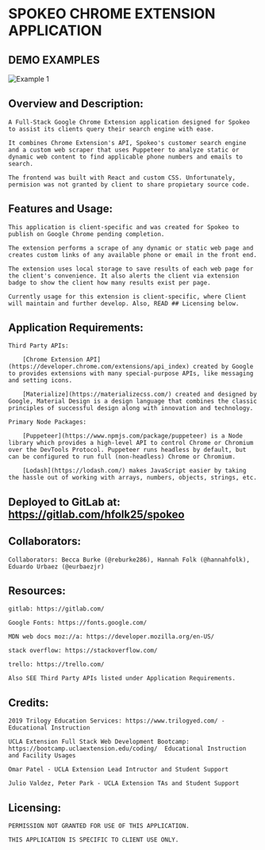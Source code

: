 # SPOKEO CHROME EXTENSION APPLICATION

## DEMO EXAMPLES
![Example 1](./demo.gif)

## Overview and Description:
    A Full-Stack Google Chrome Extension application designed for Spokeo to assist its clients query their search engine with ease. 
    
    It combines Chrome Extension's API, Spokeo's customer search engine and a custom web scraper that uses Puppeteer to analyze static or dynamic web content to find applicable phone numbers and emails to search. 
    
    The frontend was built with React and custom CSS. Unfortunately, permision was not granted by client to share propietary source code.
    
## Features and Usage:

    This application is client-specific and was created for Spokeo to publish on Google Chrome pending completion. 

    The extension performs a scrape of any dynamic or static web page and creates custom links of any available phone or email in the front end. 

    The extension uses local storage to save results of each web page for the client's convenience. It also alerts the client via extension badge to show the client how many results exist per page.

    Currently usage for this extension is client-specific, where Client will maintain and further develop. Also, READ ## Licensing below.

## Application Requirements:

    Third Party APIs:

        [Chrome Extension API](https://developer.chrome.com/extensions/api_index) created by Google to provides extensions with many special-purpose APIs, like messaging and setting icons.

        [Materialize](https://materializecss.com/) created and designed by Google, Material Design is a design language that combines the classic principles of successful design along with innovation and technology.
    
    Primary Node Packages: 

        [Puppeteer](https://www.npmjs.com/package/puppeteer) is a Node library which provides a high-level API to control Chrome or Chromium over the DevTools Protocol. Puppeteer runs headless by default, but can be configured to run full (non-headless) Chrome or Chromium.

        [Lodash](https://lodash.com/) makes JavaScript easier by taking the hassle out of working with arrays, numbers, objects, strings, etc.


## Deployed to GitLab at: https://gitlab.com/hfolk25/spokeo


## Collaborators:

    Collaborators: Becca Burke (@reburke286), Hannah Folk (@hannahfolk), Eduardo Urbaez (@eurbaezjr)

## Resources:

    gitlab: https://gitlab.com/
    
    Google Fonts: https://fonts.google.com/

    MDN web docs moz://a: https://developer.mozilla.org/en-US/

    stack overflow: https://stackoverflow.com/

    trello: https://trello.com/
    
    Also SEE Third Party APIs listed under Application Requirements.


## Credits:

    2019 Trilogy Education Services: https://www.trilogyed.com/ - Educational Instruction

    UCLA Extension Full Stack Web Development Bootcamp: https://bootcamp.uclaextension.edu/coding/  Educational Instruction       and Facility Usages

    Omar Patel - UCLA Extension Lead Intructor and Student Support

    Julio Valdez, Peter Park - UCLA Extension TAs and Student Support
  
## Licensing: 

    PERMISSION NOT GRANTED FOR USE OF THIS APPLICATION. 

    THIS APPLICATION IS SPECIFIC TO CLIENT USE ONLY.